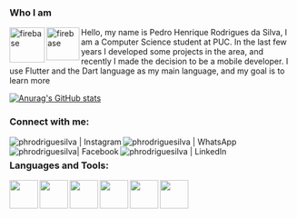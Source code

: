 ### Who I am

<img align="left" alt="firebase" height="62x" src="https://i.pinimg.com/originals/95/b7/e1/95b7e17b5161175de4fe88b1b2602236.png" />
  <img align="left" alt="firebase" height="58px" src="https://logodownload.org/wp-content/uploads/2013/12/apple-logo.png" />
  
Hello, my name is Pedro Henrique Rodrigues da Silva, I am a Computer Science student at PUC. In the last few years I developed some projects in the area, and recently I made the decision to be a mobile developer. I use Flutter and the Dart language as my main language, and my goal is to learn more


[![Anurag's GitHub stats](https://github-readme-stats.vercel.app/api?username=phrodriguesilva)](https://github.com/anuraghazra/github-readme-stats)

  
### Connect with me:
[<img align="left" alt="phrodriguesilva | Instagram" src="https://img.shields.io/badge/Instagram-E4405F?style=for-the-badge&logo=instagram&logoColor=white" />][instagram]
[<img align="left" alt="phrodriguesilva | WhatsApp" src="https://img.shields.io/badge/WhatsApp-25D366?style=for-the-badge&logo=whatsapp&logoColor=white"/>][whatsapp]
[<img align="left" alt="phrodriguesilva| Facebook" src="https://img.shields.io/badge/Facebook-1877F2?style=for-the-badge&logo=facebook&logoColor=white" />][facebook]
[<img align="left" alt="phrodriguesilva | LinkedIn" src="https://img.shields.io/badge/LinkedIn-0077B5?style=for-the-badge&logo=linkedin&logoColor=white" />][linkedin]


<br />

### Languages and Tools:

<img align="left" height="50px" src="https://upload.wikimedia.org/wikipedia/commons/thumb/4/4b/Visual_Studio_Code_Insiders_1.36_icon.svg/256px-Visual_Studio_Code_Insiders_1.36_icon.svg.png" />
<img align="left" height="50px" src="https://upload.wikimedia.org/wikipedia/commons/thumb/7/7e/Dart-logo.png/768px-Dart-logo.png" />
<img align="left" height="50px" src="https://teamextension.com.br/dist/img/skills/flutter.png" />
<img align="left" height="50px" src="https://cdn.zeplin.io/assets/lp/img/icZeplin.svg" />
<img align="left" height="50px" src="https://upload.wikimedia.org/wikipedia/commons/3/33/Figma-logo.svg" />
<img align="left" height="50px" src="https://brandslogos.com/wp-content/uploads/thumbs/firebase-logo-vector.svg" />

<br />
<br />

[whatsapp]: https://api.whatsapp.com/send?phone=5521981750496
[facebook]: https://facebook.com/phrodriguesilva
[youtube]: https://www.youtube.com/channel/UCkmRIVauUVxVPrvP4xJeCFg
[instagram]: https://www.instagram.com/pedrohr.silva/
[linkedin]: hhttps://www.linkedin.com/in/pedro-henrique-119a51150/
